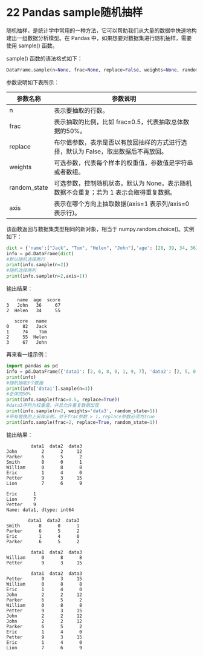 # 22 Pandas sample随机抽样

随机抽样，是统计学中常用的一种方法，它可以帮助我们从大量的数据中快速地构建出一组数据分析模型。在 Pandas 中，如果想要对数据集进行随机抽样，需要使用 sample() 函数。

sample() 函数的语法格式如下：

```python
DataFrame.sample(n=None, frac=None, replace=False, weights=None, random_state=None, axis=None)
```

参数说明如下表所示：

| 参数名称     | 参数说明                                                     |
| ------------ | ------------------------------------------------------------ |
| n            | 表示要抽取的行数。                                           |
| frac         | 表示抽取的比例，比如 frac=0.5，代表抽取总体数据的50%。       |
| replace      | 布尔值参数，表示是否以有放回抽样的方式进行选择，默认为 False，取出数据后不再放回。 |
| weights      | 可选参数，代表每个样本的权重值，参数值是字符串或者数组。     |
| random_state | 可选参数，控制随机状态，默认为 None，表示随机数据不会重复；若为 1 表示会取得重复数据。 |
| axis         | 表示在哪个方向上抽取数据(axis=1 表示列/axis=0 表示行)。      |

该函数返回与数据集类型相同的新对象，相当于 numpy.random.choice()。实例如下：

```python
dict = {'name':["Jack", "Tom", "Helen", "John"],'age': [28, 39, 34, 36],'score':[82,74,55,67]} 
info = pd.DataFrame(dict)
#默认随机选择两行
print(info.sample(n=2))
#随机选择两列
print(info.sample(n=2,axis=1))
```

输出结果：

```
    name  age  score
3   John   36     67
2  Helen   34     55

   score   name
0     82   Jack
1     74    Tom
2     55  Helen
3     67   John
```

再来看一组示例：

```python
import pandas as pd
info = pd.DataFrame({'data1': [2, 6, 8, 0, 1, 9, 7], 'data2': [2, 5, 0, 8, 4, 3, 6], 'data3': [12, 2, 1, 8, 0, 15, 9]}, index=['John', 'Parker', 'Smith', 'William', 'Eric', 'Petter', 'Lion'])
print(info)
#随机抽取3个数据
print(info['data1'].sample(n=3))
#总体的50%
print(info.sample(frac=0.5, replace=True))
#data3序列为权重值，并且允许重复数据出现
print(info.sample(n=2, weights='data3', random_state=1))
#带有替换的上采样示例，对于frac参数 > 1，replace参数必须为True
print(info.sample(frac=2, replace=True, random_state=1))
```

输出结果：

```
         data1  data2  data3
John         2      2     12
Parker       6      5      2
Smith        8      0      1
William      0      8      8
Eric         1      4      0
Petter       9      3     15
Lion         7      6      9

Eric      1
Lion      7
Petter    9
Name: data1, dtype: int64

        data1  data2  data3
Smith       8      0      1
Parker      6      5      2
Eric        1      4      0
Parker      6      5      2

         data1  data2  data3
William      0      8      8
Petter       9      3     15

         data1  data2  data3
Petter       9      3     15
William      0      8      8
Eric         1      4      0
John         2      2     12
Parker       6      5      2
William      0      8      8
Petter       9      3     15
John         2      2     12
John         2      2     12
Parker       6      5      2
Eric         1      4      0
Petter       9      3     15
Eric         1      4      0
Lion         7      6      9
```